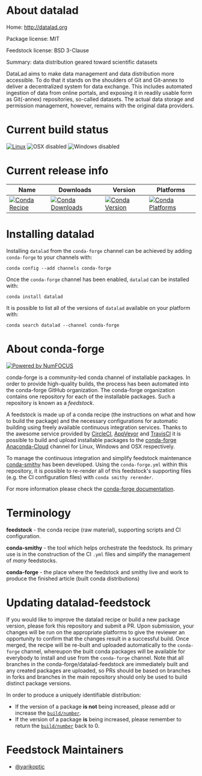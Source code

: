 <!--
# -*- mode: jinja -*-
-->

About datalad
=============

Home: http://datalad.org

Package license: MIT

Feedstock license: BSD 3-Clause

Summary: data distribution geared toward scientific datasets

DataLad aims to make data management and data distribution more accessible.
To do that it stands on the shoulders of Git and Git-annex to deliver a
decentralized system for data exchange. This includes automated ingestion of
data from online portals, and exposing it in readily usable form as Git(-annex)
repositories, so-called datasets. The actual data storage and permission
management, however, remains with the original data providers.


Current build status
====================

[![Linux](https://img.shields.io/circleci/project/github/conda-forge/datalad-feedstock/master.svg?label=Linux)](https://circleci.com/gh/conda-forge/datalad-feedstock)
![OSX disabled](https://img.shields.io/badge/OSX-disabled-lightgrey.svg)
![Windows disabled](https://img.shields.io/badge/Windows-disabled-lightgrey.svg)

Current release info
====================

| Name | Downloads | Version | Platforms |
| --- | --- | --- | --- |
| [![Conda Recipe](https://img.shields.io/badge/recipe-datalad-green.svg)](https://anaconda.org/conda-forge/datalad) | [![Conda Downloads](https://img.shields.io/conda/dn/conda-forge/datalad.svg)](https://anaconda.org/conda-forge/datalad) | [![Conda Version](https://img.shields.io/conda/vn/conda-forge/datalad.svg)](https://anaconda.org/conda-forge/datalad) | [![Conda Platforms](https://img.shields.io/conda/pn/conda-forge/datalad.svg)](https://anaconda.org/conda-forge/datalad) |

Installing datalad
==================

Installing `datalad` from the `conda-forge` channel can be achieved by adding `conda-forge` to your channels with:

```
conda config --add channels conda-forge
```

Once the `conda-forge` channel has been enabled, `datalad` can be installed with:

```
conda install datalad
```

It is possible to list all of the versions of `datalad` available on your platform with:

```
conda search datalad --channel conda-forge
```


About conda-forge
=================

[![Powered by NumFOCUS](https://img.shields.io/badge/powered%20by-NumFOCUS-orange.svg?style=flat&colorA=E1523D&colorB=007D8A)](http://numfocus.org)

conda-forge is a community-led conda channel of installable packages.
In order to provide high-quality builds, the process has been automated into the
conda-forge GitHub organization. The conda-forge organization contains one repository
for each of the installable packages. Such a repository is known as a *feedstock*.

A feedstock is made up of a conda recipe (the instructions on what and how to build
the package) and the necessary configurations for automatic building using freely
available continuous integration services. Thanks to the awesome service provided by
[CircleCI](https://circleci.com/), [AppVeyor](https://www.appveyor.com/)
and [TravisCI](https://travis-ci.org/) it is possible to build and upload installable
packages to the [conda-forge](https://anaconda.org/conda-forge)
[Anaconda-Cloud](https://anaconda.org/) channel for Linux, Windows and OSX respectively.

To manage the continuous integration and simplify feedstock maintenance
[conda-smithy](https://github.com/conda-forge/conda-smithy) has been developed.
Using the ``conda-forge.yml`` within this repository, it is possible to re-render all of
this feedstock's supporting files (e.g. the CI configuration files) with ``conda smithy rerender``.

For more information please check the [conda-forge documentation](https://conda-forge.org/docs/).

Terminology
===========

**feedstock** - the conda recipe (raw material), supporting scripts and CI configuration.

**conda-smithy** - the tool which helps orchestrate the feedstock.
                   Its primary use is in the construction of the CI ``.yml`` files
                   and simplify the management of *many* feedstocks.

**conda-forge** - the place where the feedstock and smithy live and work to
                  produce the finished article (built conda distributions)


Updating datalad-feedstock
==========================

If you would like to improve the datalad recipe or build a new
package version, please fork this repository and submit a PR. Upon submission,
your changes will be run on the appropriate platforms to give the reviewer an
opportunity to confirm that the changes result in a successful build. Once
merged, the recipe will be re-built and uploaded automatically to the
`conda-forge` channel, whereupon the built conda packages will be available for
everybody to install and use from the `conda-forge` channel.
Note that all branches in the conda-forge/datalad-feedstock are
immediately built and any created packages are uploaded, so PRs should be based
on branches in forks and branches in the main repository should only be used to
build distinct package versions.

In order to produce a uniquely identifiable distribution:
 * If the version of a package **is not** being increased, please add or increase
   the [``build/number``](https://conda.io/docs/user-guide/tasks/build-packages/define-metadata.html#build-number-and-string).
 * If the version of a package **is** being increased, please remember to return
   the [``build/number``](https://conda.io/docs/user-guide/tasks/build-packages/define-metadata.html#build-number-and-string)
   back to 0.

Feedstock Maintainers
=====================

* [@yarikoptic](https://github.com/yarikoptic/)

